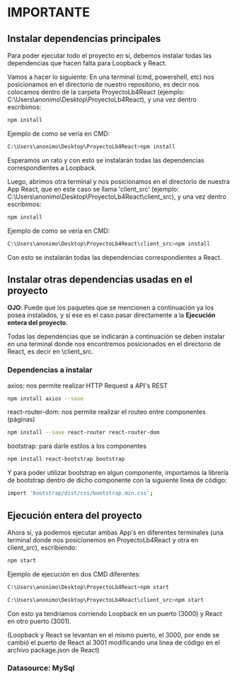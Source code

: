 # IMPORTANTE

## Instalar dependencias principales

Para poder ejecutar todo el proyecto en sí, debemos instalar todas las dependencias que hacen falta para Loopback y React.

Vamos a hacer lo siguiente:
En una terminal (cmd, powershell, etc) nos posicionamos en el directorio de nuestro repositorio, es decir nos colocamos dentro de la carpeta ProyectoLb4React (ejemplo: C:\Users\anonimo\Desktop\ProyectoLb4React), y una vez dentro escribimos:

```sh
npm install
```

Ejemplo de como se vería en CMD:
```sh
C:\Users\anonimo\Desktop\ProyectoLb4React>npm install
```

Esperamos un rato y con esto se instalarán todas las dependencias correspondientes a Loopback.

Luego, abrimos otra terminal y nos posicionamos en el directorio de nuestra App React, que en este caso se llama 'client_src' (ejemplo: C:\Users\anonimo\Desktop\ProyectoLb4React\client_src), y una vez dentro escribimos:

```sh
npm install
```

Ejemplo de como se vería en CMD:
```sh
C:\Users\anonimo\Desktop\ProyectoLb4React\client_src>npm install
```

Con esto se instalarán todas las dependencias correspondientes a React.


## Instalar otras dependencias usadas en el proyecto

**OJO**: Puede que los paquetes que se mencionen a continuación ya los posea instalados, y si ese es el caso pasar directamente a la **Ejecución entera del proyecto**.

Todas las dependencias que se indicarán a continuación se deben instalar en una terminal donde nos encontremos posicionados en el directorio de React, es decir en \client_src.

### Dependencias a instalar

axios: nos permite realizar HTTP Request a API's REST
```sh
npm install axios --save
```

react-router-dom: nos permite realizar el routeo entre componentes (páginas)
```sh
npm install --save react-router react-router-dom
```

bootstrap: para darle estilos a los componentes
```sh
npm install react-bootstrap bootstrap
```

Y para poder utilizar bootstrap en algun componente, importamos la librería de bootstrap dentro de dicho componente con la siguiente línea de código:
```sh
import 'bootstrap/dist/css/bootstrap.min.css';
```

## Ejecución entera del proyecto

Ahora sí, ya podemos ejecutar ambas App's en diferentes terminales (una terminal donde nos posicionemos en ProyectoLb4React y otra en client_src), escribiendo:
```sh
npm start
```

Ejemplo de ejecución en dos CMD diferentes:
```sh
C:\Users\anonimo\Desktop\ProyectoLb4React>npm start
```

```sh
C:\Users\anonimo\Desktop\ProyectoLb4React\client_src>npm start
```

Con esto ya tendríamos corriendo Loopback en un puerto (3000) y React en otro puerto (3001).

(Loopback y React se levantan en el mismo puerto, el 3000, por ende se cambió el puerto de React al 3001 modificando una línea de código en el archivo package.json de React)

### Datasource: MySql
